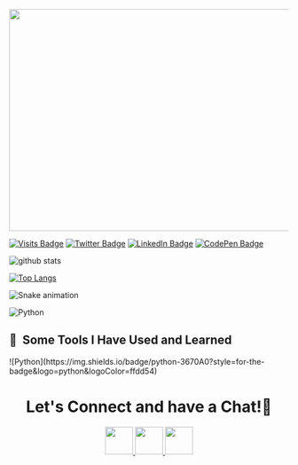 


<img class = "center" src="http://images4.fanpop.com/image/photos/21600000/Goodbye-Michael-gif-the-office-21673050-300-169.gif"  width="600" height="400" />

[![Visits Badge](https://badges.pufler.dev/visits/braydoncoyer/braydoncoyer)](https:braydoncoyer.dev)
[![Twitter Badge](https://img.shields.io/badge/Twitter-Profile-informational?style=flat&logo=twitter&logoColor=white&color=1CA2F1)](https://twitter.com/BraydonCoyer)
[![LinkedIn Badge](https://img.shields.io/badge/LinkedIn-Profile-informational?style=flat&logo=linkedin&logoColor=white&color=0D76A8)](https://www.linkedin.com/in/braydon-coyer/)
[![CodePen Badge](https://img.shields.io/badge/CodePen-Profile-informational?style=flat&logo=codepen&logoColor=white&color=black)](https://codepen.io/braydoncoyer)

![github stats](https://github-readme-stats.vercel.app/api?username=lil9991&show_icons=true&theme=tokyonight)

[![Top Langs](https://github-readme-stats.vercel.app/api/top-langs/?username=lil9991&layout=compact)](https://github.com/anuraghazra/github-readme-stats)

![Snake animation](https://github.com/thepiyushmalhotra/thepiyushmalhotra/blob/output/github-contribution-grid-snake.svg)


![Python](https://img.shields.io/badge/python-3670A0?style=for-the-badge&logo=python&logoColor=ffdd54)
<h2> 🚀 &nbsp;Some Tools I Have Used and Learned</h2>
![Python](https://img.shields.io/badge/python-3670A0?style=for-the-badge&logo=python&logoColor=ffdd54)





<h1 align="center">
  Let's Connect and have a Chat!💬
</h1>

<p align="center">

<a href="https://www.linkedin.com/in/linda-t%C3%BCrkmen-b39218177/">
  <img height="50" src="https://user-images.githubusercontent.com/46517096/166973395-19676cd8-f8ec-4abf-83ff-da8243505b82.png"/>
</a>
<a href="https://medium.com/@datalind">
  <img height="50" src="https://user-images.githubusercontent.com/46517096/166973962-d05d145a-b6a0-4643-bd3d-5ac845679367.png"/>
</a>

<a href="https://twitter.com/linda7llll">
  <img height="50" src="https://user-images.githubusercontent.com/46517096/166974271-91dfa250-d70b-4cb9-8707-f1bda1b708c3.png"/>
</a>

</p>

<!-- Pinned Repositories -- >

<a href="https://github.com/braydoncoyer/tailwindcss-v2-dark-mode-template">
  <img align="center" style="margin:1rem 0.5rem" src="https://github-readme-stats.vercel.app/api/pin/?username=braydoncoyer&repo=tailwindcss-v2-dark-mode-template&title_color=ffffff&text_color=c9cacc&icon_color=4AB197&bg_color=1A2B34" />
</a>

<br>

